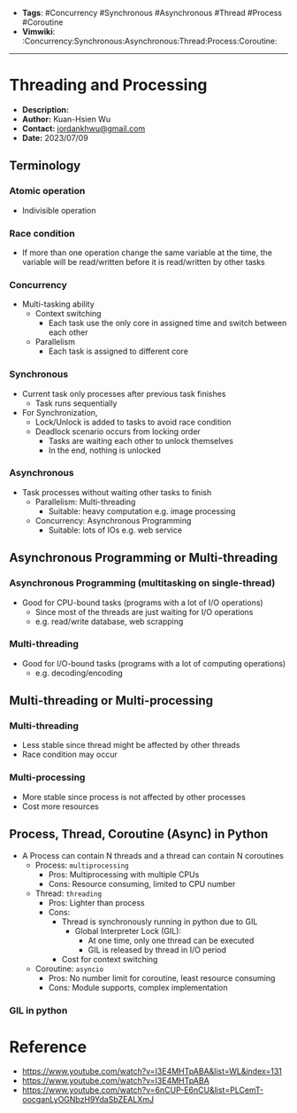 - __Tags__: #Concurrency #Synchronous #Asynchronous #Thread #Process #Coroutine
- __Vimwiki__: :Concurrency:Synchronous:Asynchronous:Thread:Process:Coroutine:

______________________________________________________________________

# Threading and Processing

- __Description:__
- __Author:__ Kuan-Hsien Wu
- __Contact:__ jordankhwu@gmail.com
- __Date:__ 2023/07/09

## Terminology

### Atomic operation

- Indivisible operation

### Race condition

- If more than one operation change the same variable at the time, the variable will be read/written before it is read/written by other tasks

### Concurrency

- Multi-tasking ability
  - Context switching
    - Each task use the only core in assigned time and switch between each other
  - Parallelism
    - Each task is assigned to different core

### Synchronous

- Current task only processes after previous task finishes
  - Task runs sequentially
- For Synchronization,
  - Lock/Unlock is added to tasks to avoid race condition
  - Deadlock scenario occurs from locking order
    - Tasks are waiting each other to unlock themselves
    - In the end, nothing is unlocked

### Asynchronous

- Task processes without waiting other tasks to finish
  - Parallelism: Multi-threading
    - Suitable: heavy computation e.g. image processing
  - Concurrency: Asynchronous Programming
    - Suitable: lots of IOs e.g. web service

## Asynchronous Programming or Multi-threading

### Asynchronous Programming (multitasking on single-thread)

- Good for CPU-bound tasks (programs with a lot of I/O operations)
  - Since most of the threads are just waiting for I/O operations
  - e.g. read/write database, web scrapping

### Multi-threading

- Good for I/O-bound tasks (programs with a lot of computing operations)
  - e.g. decoding/encoding

## Multi-threading or Multi-processing

### Multi-threading

- Less stable since thread might be affected by other threads
- Race condition may occur

### Multi-processing

- More stable since process is not affected by other processes
- Cost more resources

## Process, Thread, Coroutine (Async) in Python

- A Process can contain N threads and a thread can contain N coroutines
  - Process: `multiprocessing`
    - Pros: Multiprocessing with multiple CPUs
    - Cons: Resource consuming, limited to CPU number
  - Thread: `threading`
    - Pros: Lighter than process
    - Cons:
      - Thread is synchronously running in python due to GIL
        - Global Interpreter Lock (GIL):
          - At one time, only one thread can be executed
          - GIL is released by thread in I/O period
      - Cost for context switching
  - Coroutine: `asyncio`
    - Pros: No number limit for coroutine, least resource consuming
    - Cons: Module supports, complex implementation

### GIL in python

# Reference

- https://www.youtube.com/watch?v=I3E4MHTpABA&list=WL&index=131
- https://www.youtube.com/watch?v=I3E4MHTpABA
- https://www.youtube.com/watch?v=6nCUP-E6nCU&list=PLCemT-oocganLyOGNbzH9YdaSbZEALXmJ
